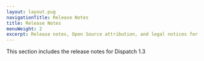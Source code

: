 ```yaml
---
layout: layout.pug
navigationTitle: Release Notes
title: Release Notes
menuWeight: 2
excerpt: Release notes, Open Source attribution, and legal notices for Dispatch 1.3
---
```


This section includes the release notes for Dispatch 1.3

